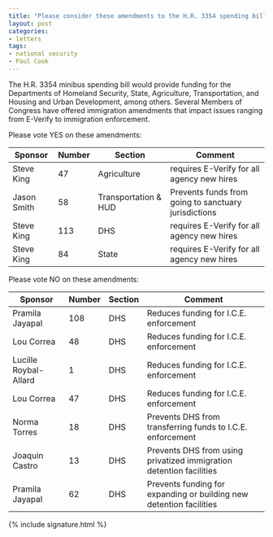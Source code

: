 ```yaml
---
title: "Please consider these amendments to the H.R. 3354 spending bill"
layout: post
categories:
- letters
tags:
- national security
- Paul Cook
---
```


The H.R. 3354 minibus spending bill would provide funding for the Departments of Homeland Security, State, Agriculture, Transportation, and Housing and Urban Development, among others. Several Members of Congress have offered immigration amendments that impact issues ranging from E-Verify to immigration enforcement.

Please vote YES on these amendments:

| Sponsor | Number | Section | Comment |
|---|---|---|---|
| Steve King | 47 | Agriculture | requires E-Verify for all agency new hires |
| Jason Smith | 58 | Transportation & HUD | Prevents funds from going to sanctuary jurisdictions |
| Steve King | 113 | DHS | requires E-Verify for all agency new hires |
| Steve King | 84 | State | requires E-Verify for all agency new hires |

Please vote NO on these amendments:

| Sponsor | Number | Section | Comment |
|---|---|---|---|
| Pramila Jayapal | 108 | DHS | Reduces funding for I.C.E. enforcement |
| Lou Correa | 48 | DHS | Reduces funding for I.C.E. enforcement |
| Lucille Roybal-Allard | 1 | DHS | Reduces funding for I.C.E. enforcement |
| Lou Correa | 47 | DHS | Reduces funding for I.C.E. enforcement |
| Norma Torres | 18 | DHS | Prevents DHS from transferring funds to I.C.E. enforcement |
| Joaquin Castro | 13 | DHS | Prevents DHS from using privatized immigration detention facilities |
| Pramila Jayapal | 62 | DHS | Prevents funding for expanding or building new detention facilities |

{% include signature.html %}
